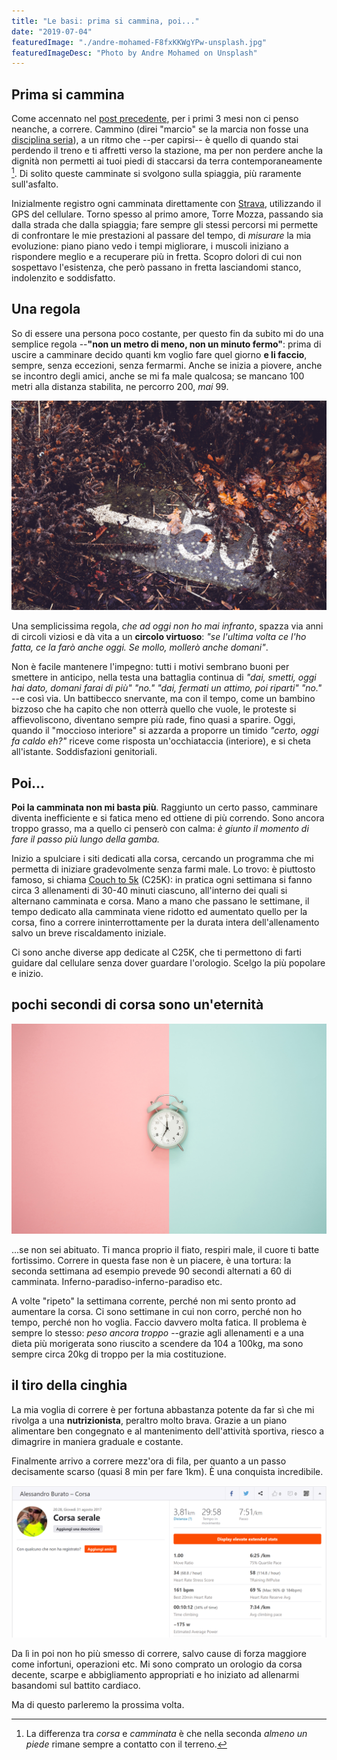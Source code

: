 ```yaml
---
title: "Le basi: prima si cammina, poi..."
date: "2019-07-04"
featuredImage: "./andre-mohamed-F8fxKKWgYPw-unsplash.jpg"
featuredImageDesc: "Photo by Andre Mohamed on Unsplash"
---
```


## Prima si cammina

Come accennato nel [post precedente](/2019/le-basi-come), per i primi 3 mesi non ci penso neanche, a correre. Cammino (direi "marcio" se la marcia non fosse una [disciplina seria](<https://it.wikipedia.org/wiki/Marcia_(atletica_leggera)>)), a un ritmo che --per capirsi-- è quello di quando stai perdendo il treno e ti affretti verso la stazione, ma per non perdere anche la dignità non permetti ai tuoi piedi di staccarsi da terra contemporaneamente [^1]. Di solito queste camminate si svolgono sulla spiaggia, più raramente sull'asfalto.<!-- end -->

Inizialmente registro ogni camminata direttamente con [Strava](https://www.strava.com), utilizzando il GPS del cellulare. Torno spesso al primo amore, Torre Mozza, passando sia dalla strada che dalla spiaggia; fare sempre gli stessi percorsi mi permette di confrontare le mie prestazioni al passare del tempo, di _misurare_ la mia evoluzione: piano piano vedo i tempi migliorare, i muscoli iniziano a rispondere meglio e a recuperare più in fretta. Scopro dolori di cui non sospettavo l'esistenza, che però passano in fretta lasciandomi stanco, indolenzito e soddisfatto.

## Una regola

So di essere una persona poco costante, per questo fin da subito mi do una semplice regola --**"non un metro di meno, non un minuto fermo"**: prima di uscire a camminare decido quanti km voglio fare quel giorno **e li faccio**, sempre, senza eccezioni, senza fermarmi. Anche se inizia a piovere, anche se incontro degli amici, anche se mi fa male qualcosa; se mancano 100 metri alla distanza stabilita, ne percorro 200, _mai_ 99.

![Cammina](justin-little-hxUnNtWIjso-unsplash.jpg)

Una semplicissima regola, _che ad oggi non ho mai infranto_, spazza via anni di circoli viziosi e dà vita a un **circolo virtuoso**: _"se l'ultima volta ce l'ho fatta, ce la farò anche oggi. Se mollo, mollerò anche domani"_.

Non è facile mantenere l'impegno: tutti i motivi sembrano buoni per smettere in anticipo, nella testa una battaglia continua di _"dai, smetti, oggi hai dato, domani farai di più"_ _"no."_ _"dai, fermati un attimo, poi riparti"_ _"no."_ --e così via. Un battibecco snervante, ma con il tempo, come un bambino bizzoso che ha capito che non otterrà quello che vuole, le proteste si affievoliscono, diventano sempre più rade, fino quasi a sparire. Oggi, quando il "moccioso interiore" si azzarda a proporre un timido _"certo, oggi fa caldo eh?"_ riceve come risposta un'occhiataccia (interiore), e si cheta all'istante. Soddisfazioni genitoriali.

## Poi...

**Poi la camminata non mi basta più**. Raggiunto un certo passo, camminare diventa inefficiente e si fatica meno ed ottiene di più correndo. Sono ancora troppo grasso, ma a quello ci penserò con calma: _è giunto il momento di fare il passo più lungo della gamba._

Inizio a spulciare i siti dedicati alla corsa, cercando un programma che mi permetta di iniziare gradevolmente senza farmi male. Lo trovo: è piuttosto famoso, si chiama [Couch to 5k](https://www.c25k.com/c25k_italian.htm) (C25K): in pratica ogni settimana si fanno circa 3 allenamenti di 30-40 minuti ciascuno, all'interno dei quali si alternano camminata e corsa. Mano a mano che passano le settimane, il tempo dedicato alla camminata viene ridotto ed aumentato quello per la corsa, fino a correre ininterrottamente per la durata intera dell'allenamento salvo un breve riscaldamento iniziale.

Ci sono anche diverse app dedicate al C25K, che ti permettono di farti guidare dal cellulare senza dover guardare l'orologio. Scelgo la più popolare e inizio.

## pochi secondi di corsa sono un'eternità

![Tempo](icons8-team-dhZtNlvNE8M-unsplash.jpg)

...se non sei abituato. Ti manca proprio il fiato, respiri male, il cuore ti batte fortissimo. Correre in questa fase non è un piacere, è una tortura: la seconda settimana ad esempio prevede 90 secondi alternati a 60 di camminata. Inferno-paradiso-inferno-paradiso etc.

A volte "ripeto" la settimana corrente, perché non mi sento pronto ad aumentare la corsa. Ci sono settimane in cui non corro, perché non ho tempo, perché non ho voglia. Faccio davvero molta fatica. Il problema è sempre lo stesso: _peso ancora troppo_ --grazie agli allenamenti e a una dieta più morigerata sono riuscito a scendere da 104 a 100kg, ma sono sempre circa 20kg di troppo per la mia costituzione.

## il tiro della cinghia

La mia voglia di correre è per fortuna abbastanza potente da far sì che mi rivolga a una **nutrizionista**, peraltro molto brava. Grazie a un piano alimentare ben congegnato e al mantenimento dell'attività sportiva, riesco a dimagrire in maniera graduale e costante.

Finalmente arrivo a correre mezz'ora di fila, per quanto a un passo decisamente scarso (quasi 8 min per fare 1km). È una conquista incredibile.

![La prima mezz'ora!](la_prima_mezza_ora.png)

Da lì in poi non ho più smesso di correre, salvo cause di forza maggiore come infortuni, operazioni etc. Mi sono comprato un orologio da corsa decente, scarpe e abbigliamento appropriati e ho iniziato ad allenarmi basandomi sul battito cardiaco.

Ma di questo parleremo la prossima volta.

[^1]: La differenza tra _corsa_ e _camminata_ è che nella seconda _almeno un piede_ rimane sempre a contatto con il terreno.
